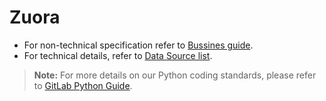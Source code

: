 # Zuora

* For non-technical specification refer to [Bussines guide](https://about.gitlab.com/handbook/business-technology/enterprise-applications/guides/zuora/).
* For technical details, refer to [Data Source list](https://about.gitlab.com/handbook/business-technology/data-team/platform/#data-sources).


> **Note:** For more details on our Python coding standards, please refer to [GitLab Python Guide](https://about.gitlab.com/handbook/business-technology/data-team/platform/python-guide/).